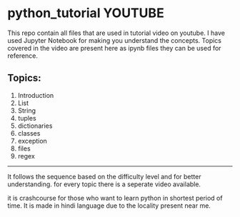 # python_tutorial YOUTUBE 
This repo contain all files that are used in tutorial video on youtube.
I have used Jupyter Notebook for making you understand the concepts.
Topics covered in the video are present here as ipynb files they can be used for reference.

Topics:
-------------------------

1. Introduction
2. List
3. String
4. tuples
5. dictionaries
6. classes
7. exception
8. files
9. regex

---------------------------------

It follows the sequence based on the difficulty level and for better understanding.
for every topic there is a seperate video available.

it is crashcourse for those who want to learn python in shortest period of time.
It is made in hindi language due to the locality present near me.
